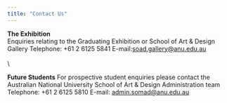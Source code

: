 ```yaml
---
title: "Contact Us"
---
```


**__The Exhibition__**  
Enquiries relating to the Graduating Exhibition or School of Art & Design Gallery
Telephone: +61 2 6125 5841
E-mail:[soad.gallery@anu.edu.au](mailto:soad.gallery@anu.edu.au)
\
\
\

**__Future Students__**
For prospective student enquiries please contact the Australian National University School of Art & Design Administration team 
Telephone: +61 2 6125 5810 
E-mail: [admin.somad@anu.edu.au](mailto:admin.somad@anu.edu.au)
